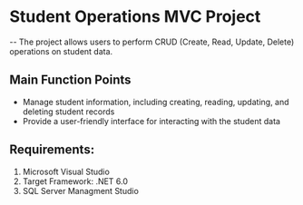 # Student Operations MVC Project
-- The project allows users to perform CRUD (Create, Read, Update, Delete) operations on student data.

## Main Function Points
* Manage student information, including creating, reading, updating, and deleting student records
* Provide a user-friendly interface for interacting with the student data
## Requirements:
1. Microsoft Visual Studio
2. Target Framework: .NET 6.0
3. SQL Server Managment Studio
   
